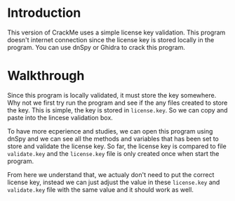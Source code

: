 # Introduction
This version of CrackMe uses a simple license key validation. This program doesn't internet connection since the license key is stored locally in the program. You can use dnSpy or Ghidra to crack this program.

# Walkthrough
Since this program is locally validated, it must store the key somewhere. Why not we first try run the program and see if the any files created to store the key. This is simple, the key is stored in `license.key`. So we can copy and paste into the lincese validation box.

To have more ecperience and studies, we can open this program using dnSpy and we can see all the methods and variables that has been set to store and validate the license key. So far, the license key is compared to file `validate.key` and the `license.key` file is only created once when start the program.

From here we understand that, we actualy don't need to put the correct license key, instead we can just adjust the value in these `license.key` and `validate.key` file with the same value and it should work as well.


